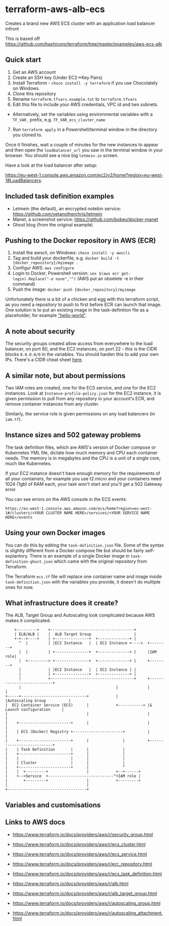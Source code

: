 # terraform-aws-alb-ecs
Creates a brand new AWS ECS cluster with an application load balancer infront

This is based off https://github.com/hashicorp/terraform/tree/master/examples/aws-ecs-alb

## Quick start

1. Get an AWS account
2. Create an SSH key (Under EC2->Key Pairs)
3. Install Terraform - `choco install -y terraform` if you use Chocolately on Windows.
4. Clone this repository
5. Rename `terraform.tfvars.example.txt` to `terraform.tfvars`
6. Edit this file to include your AWS credentials, VPC id and two subnets.
  - Alternatively, set the variables using environmental variables with a `TF_VAR_` prefix, e.g. `TF_VAR_ecs_cluster_name`
7. Run `terraform apply` in a Powershell/terminal window in the directory you cloned to.

Once it finishes, wait a couple of minutes for the new instances to appear and then open the `loadbalancer_url` you saw in the terminal window in your browser. You should see a nice big `letmein.io` screen.

Have a look at the load balancer after setup:

https://eu-west-1.console.aws.amazon.com/ec2/v2/home?region=eu-west-1#LoadBalancers:

## Included task definition examples

- Letmein (the default), an encrypted notebin service: https://github.com/yetanotherchris/letmein
- Manet, a screenshot service: https://github.com/bobey/docker-manet
- Ghost blog (from the original example)

## Pushing to the Docker repository in AWS (ECR)

1. Install the awscli, on Windows: `choco install -y awscli`
2. Tag and build your dockerfile, e.g. `docker build -t {docker_repository}/myimage .`
3. Configur AWS: `aws configure`
4. Login to Docker, Powershell version: `iex $(aws ecr get-login).Replace("-e none","")` (AWS put an obselete -e in their command)
5. Push the image: `docker push {docker_repository}/myimage`

Unfortunately there is a bit of a chicken and egg with this terraform script, as you need a repository to push to first before ECR can launch that image. One solution is to put an existing image in the task-definition file as a placeholder, for example ["hello-world"](https://hub.docker.com/_/hello-world/).

## A note about security

The security groups created allow access from everywhere to the load balancer, on port 80, and the EC2 instances, on port 22 - this is the CIDR blocks `0.0.0.0/0` in the variables. You should harden this to add your own IPs. There's a CIDR cheat sheet [here](https://gist.github.com/yetanotherchris/5a48a4f2c7f753450808af2d3524f8fc).

## A similar note, but about permissions

Two IAM roles are created, one for the ECS service, and one for the EC2 instances. Look at `Instance-profile-policy.json` for the EC2 instance, it is given permission to pull from any repository in your account's ECR, and remove container instances from any cluster.

Similarly, the service role is given permissions on any load balancers (in `iam.tf`).

## Instance sizes and 502 gateway problems

The task definition files, which are AWS's version of Docker compose or Kubernetes YML file, dictate how much memory and CPU each container needs. The memory is in megabytes and the CPU is a unit of a single core, much like Kubernetes.

If your EC2 instance doesn't have enough memory for the requirements of all your containers, for example you use t2.micro and your containers need 1024 (1gb) of RAM each, your task won't start and you'll get a 502 Gateway error.

You can see errors on the AWS console in the ECS events: 

`https://eu-west-1.console.aws.amazon.com/ecs/home?region=eu-west-1#/clusters/<YOUR CLUSTER NAME HERE>/services/<YOUR SERVICE NAME HERE>/events`

## Using your own Docker images

You can do this by editing the `task-definition.json` file. Some of the syntax is slightly different from a Docker compose file but should be fairly self-explantory. There is an example of a single Docker image in `task-definition-ghost.json` which came with the original repository from Terraform.

The Terraform `ecs.tf` file will replace one container name and image inside `task-definition.json` with the variables you provide, it doesn't do multiple ones for now.

## What infrastructure does it create?

The ALB, Target Group and Autoscaling look complicated because AWS makes it complicated.

```
    +---------+    +-------------------------------------+
    | ELB/ALB |    |  ALB Target Group                   |
    +-+--+----+    | +---------------+  +--------------+ |
      ^  |         | |EC2 Instance   |  | EC2 Instance +---->  +--------+
      |  |         | +---------------+  +--------------+ |     |IAM role|
      |  +---------> +---------------+  +--------------+ |     +--------+
      |            | |EC2 Instance   |  | EC2 Instance | |
      |            | +---------------+  +--------------+ |
      |            +-------------------------------------+     +---------------------------+
      |                                          |             |                           |
+-----+-----------------------------+            |             |Autoscaling Group          |
|  EC2 Container Service (ECS)      |            +-----------> |& Launch configuration     |
|                                   |                          |                           |
|    +-----------------------+      |                          |                           |
|    | ECS (Docker) Registry +----------------------+          |                           |
|    +-----------------------+      |               |          +---------------------------+
|    | Task Definition       |      |               |
|    +-----------------------+      |               |
|    |                       |      |               |
|    | Cluster               |      |               |
|    +-----------------------+      |               ^
|    |  +---------+                 |            +--+------+
|    +-->Service  +-----------------------------^+IAM role |
|       +---------+                 |            +---------+
|                                   |
+-----------------------------------+
```


## Variables and customisations


## Links to AWS docs

- https://www.terraform.io/docs/providers/aws/r/security_group.html
- https://www.terraform.io/docs/providers/aws/r/ecs_cluster.html
- https://www.terraform.io/docs/providers/aws/r/ecs_service.html
- https://www.terraform.io/docs/providers/aws/r/ecr_repository.html
- https://www.terraform.io/docs/providers/aws/r/ecs_task_definition.html
- https://www.terraform.io/docs/providers/aws/r/alb.html

- https://www.terraform.io/docs/providers/aws/r/alb_target_group.html
- https://www.terraform.io/docs/providers/aws/r/autoscaling_group.html
- https://www.terraform.io/docs/providers/aws/r/autoscaling_attachment.html
